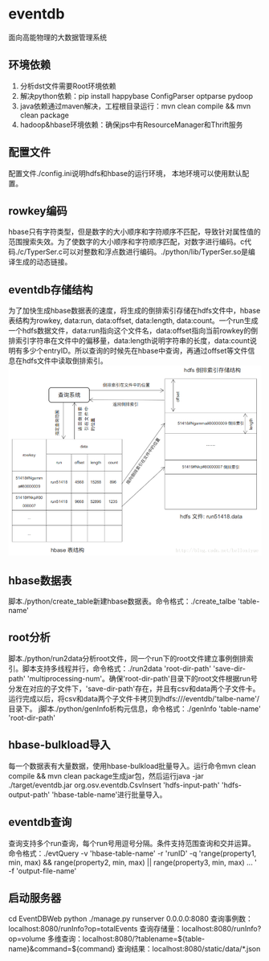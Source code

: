 # eventdb
面向高能物理的大数据管理系统

## 环境依赖
1. 分析dst文件需要Root环境依赖
2. 解决python依赖：pip install happybase ConfigParser optparse pydoop
3. java依赖通过maven解决，工程根目录运行：mvn clean compile && mvn clean package
4. hadoop&hbase环境依赖：确保jps中有ResourceManager和Thrift服务

## 配置文件
配置文件./config.ini说明hdfs和hbase的运行环境， 本地环境可以使用默认配置。

## rowkey编码
hbase只有字符类型，但是数字的大小顺序和字符顺序不匹配，导致针对属性值的范围搜索失效。为了使数字的大小顺序和字符顺序匹配，对数字进行编码。c代码./c/TyperSer.c可以对整数和浮点数进行编码。./python/lib/TyperSer.so是编译生成的动态链接。

## eventdb存储结构
为了加快生成hbase数据表的速度，将生成的倒排索引存储在hdfs文件中，hbase表结构为rowkey, data:run, data:offset, data:length, data:count。一个run生成一个hdfs数据文件，data:run指向这个文件名，data:offset指向当前rowkey的倒排索引字符串在文件中的偏移量，data:length说明字符串的长度，data:count说明有多少个entryID。所以查询的时候先在hbase中查询，再通过offset等文件信息在hdfs文件中读取倒排索引。![eventdb存储结构](https://github.com/AshinGau/eventdb/blob/master/imgs/1.png)

## hbase数据表
脚本./python/create_table新建hbase数据表。命令格式：./create_talbe 'table-name'

## root分析
脚本./python/run2data分析root文件，同一个run下的root文件建立事例倒排索引。脚本支持多线程并行，命令格式：./run2data 'root-dir-path' 'save-dir-path' 'multiprocessing-num'。确保'root-dir-path'目录下的root文件根据run号分发在对应的子文件下，'save-dir-path'存在，并且有csv和data两个子文件卡。运行完成以后，将csv和data两个子文件卡拷贝到hdfs:///eventdb/'talbe-name'/目录下。
j脚本./python/genInfo析构元信息，命令格式：./genInfo 'table-name' 'root-dir-path'

## hbase-bulkload导入
每一个数据表有大量数据，使用hbase-bulkload批量导入。运行命令mvn clean compile && mvn clean package生成jar包，然后运行java -jar ./target/eventdb.jar org.osv.eventdb.CsvInsert 'hdfs-input-path' 'hdfs-output-path' 'hbase-table-name'进行批量导入。

## eventdb查询
查询支持多个run查询，每个run号用逗号分隔。条件支持范围查询和交并运算。命令格式：./evtQuery -v 'hbase-table-name' -r 'runID' -q 'range(property1, min, max) && range(property2, min, max) || range(property3, min, max) ... ' -f 'output-file-name'

## 启动服务器
cd EventDBWeb
python ./manage.py runserver 0.0.0.0:8080
查询事例数：localhost:8080/runInfo?op=totalEvents
查询存储量：localhost:8080/runInfo?op=volume
多维查询：localhost:8080/?tablename=${table-name}&command=${command}
查询结果：localhost:8080/static/data/*.json
